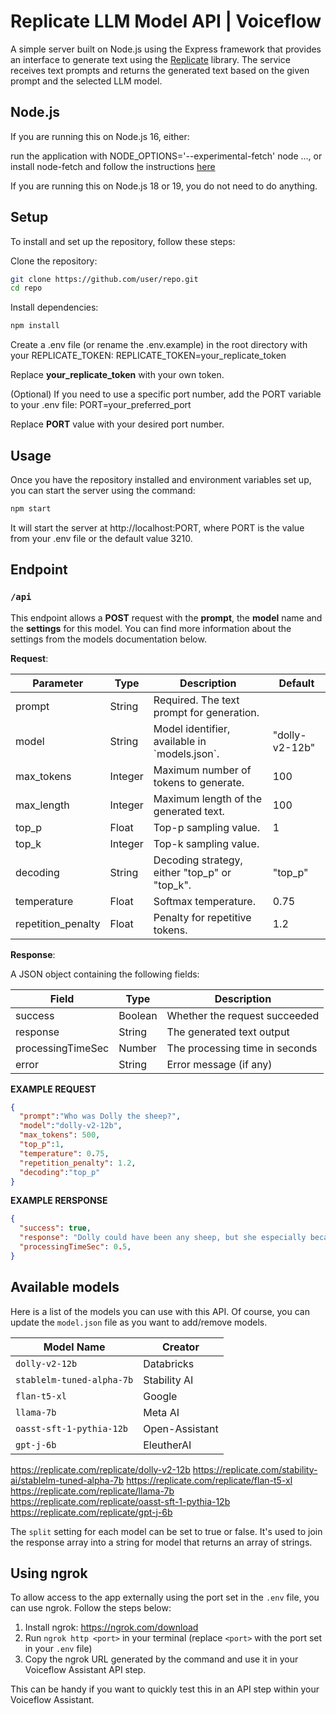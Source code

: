 # Replicate LLM Model API | Voiceflow

A simple server built on Node.js using the Express framework that provides an interface to generate text using the [Replicate](https://replicate.com/) library.
The service receives text prompts and returns the generated text based on the given prompt and the selected LLM model.


## Node.js
If you are running this on Node.js 16, either:

run the application with NODE_OPTIONS='--experimental-fetch' node ..., or
install node-fetch and follow the instructions <a href="https://github.com/node-fetch/node-fetch#providing-global-access" target="_blank" rel="noopener noreferrer">here</a>

If you are running this on Node.js 18 or 19, you do not need to do anything.


## Setup

To install and set up the repository, follow these steps:

Clone the repository:

```bash
git clone https://github.com/user/repo.git
cd repo
```

Install dependencies:

```bash
npm install
```

Create a .env file (or rename the .env.example) in the root directory with your REPLICATE_TOKEN:
REPLICATE_TOKEN=your_replicate_token

Replace **your_replicate_token** with your own token.

(Optional) If you need to use a specific port number, add the PORT variable to your .env file:
PORT=your_preferred_port

Replace **PORT** value with your desired port number.


## Usage

Once you have the repository installed and environment variables set up, you can start the server using the command:

```bash
npm start
```

It will start the server at http://localhost:PORT, where PORT is the value from your .env file or the default value 3210.


## Endpoint

### `/api`

This endpoint allows a **POST** request with the **prompt**, the **model** name and the **settings** for this model.
You can find more information about the settings from the models documentation below.

**Request**:

| Parameter          | Type    | Description                                       | Default                    |
| ------------------ | ------- | ------------------------------------------------- | -------------------------- |
| prompt             | String  | Required. The text prompt for generation.        |                            |
| model              | String  | Model identifier, available in \`models.json\`.    | "dolly-v2-12b"             |
| max_tokens         | Integer | Maximum number of tokens to generate.            | 100                        |
| max_length         | Integer | Maximum length of the generated text.            | 100                        |
| top_p              | Float   | Top-p sampling value.                             | 1                          |
| top_k              | Integer | Top-k sampling value.                             |                            |
| decoding           | String  | Decoding strategy, either "top_p" or "top_k".    | "top_p"                    |
| temperature        | Float   | Softmax temperature.                              | 0.75                       |
| repetition_penalty | Float   | Penalty for repetitive tokens.                   | 1.2                         |

**Response**:

A JSON object containing the following fields:

| Field     | Type    | Description                  |
| --------- | ------- | ---------------------------- |
| success   | Boolean | Whether the request succeeded |
| response  | String  | The generated text output     |
| processingTimeSec  | Number  | The processing time in seconds     |
| error     | String  | Error message (if any)        |

**EXAMPLE REQUEST**
```json
{
  "prompt":"Who was Dolly the sheep?",
  "model":"dolly-v2-12b",
  "max_tokens": 500,
  "top_p":1,
  "temperature": 0.75,
  "repetition_penalty": 1.2,
  "decoding":"top_p"
}
```

**EXAMPLE RERSPONSE**
```json
{
  "success": true,
  "response": "Dolly could have been any sheep, but she especially became famous because she was the first successfully cloned mammal\n\n",
  "processingTimeSec": 0.5,
}
```

## Available models

Here is a list of the models you can use with this API.
Of course, you can update the `model.json` file as you want to add/remove models.

| Model Name | Creator |
| --- | --- |
| `dolly-v2-12b` | Databricks |
| `stablelm-tuned-alpha-7b` | Stability AI |
| `flan-t5-xl` | Google |
| `llama-7b` | Meta AI |
| `oasst-sft-1-pythia-12b` | Open-Assistant |
| `gpt-j-6b` | EleutherAI |

https://replicate.com/replicate/dolly-v2-12b
https://replicate.com/stability-ai/stablelm-tuned-alpha-7b
https://replicate.com/replicate/flan-t5-xl
https://replicate.com/replicate/llama-7b
https://replicate.com/replicate/oasst-sft-1-pythia-12b
https://replicate.com/replicate/gpt-j-6b

The `split` setting for each model can be set to true or false. It's used to join the response array into a string for model that returns an array of strings.


## Using ngrok

To allow access to the app externally using the port set in the `.env` file, you can use ngrok. Follow the steps below:

1. Install ngrok: https://ngrok.com/download
2. Run `ngrok http <port>` in your terminal (replace `<port>` with the port set in your `.env` file)
3. Copy the ngrok URL generated by the command and use it in your Voiceflow Assistant API step.

This can be handy if you want to quickly test this in an API step within your Voiceflow Assistant.
